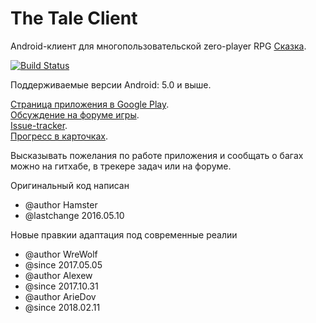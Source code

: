 ﻿# The Tale Client

Android-клиент для многопользовательской zero-player RPG [Сказка](http://the-tale.org).

[![Build Status](https://travis-ci.org/ariedov/TheTaleClient.svg?branch=master)](https://travis-ci.org/ariedov/TheTaleClient)

Поддерживаемые версии Android: 5.0 и выше.

[Страница приложения в Google Play](https://play.google.com/store/apps/details?id=com.dleibovych.epictale).  
[Обсуждение на форуме игры](https://the-tale.org/forum/threads/7083).  
[Issue-tracker](https://github.com/ariedov/TheTaleClient/issues).  
[Прогресс в карточках](https://trello.com/b/bdUpJtMk/epic-tale).

Высказывать пожелания по работе приложения и сообщать о багах можно на гитхабе, в трекере задач или на форуме.

Оригинальный код написан
 * @author Hamster
 * @lastchange 2016.05.10

 Новые правкии адаптация под современные реалии

 * @author WreWolf
 * @since 2017.05.05
 * @author Alexew
 * @since 2017.10.31
 * @author ArieDov
 * @since 2018.02.11
